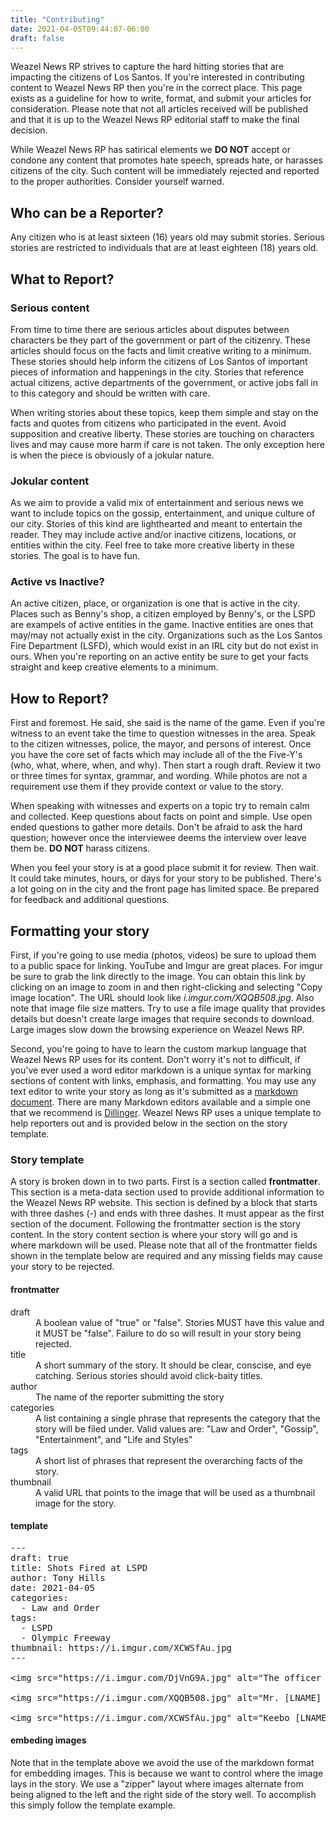 ```yaml
---
title: "Contributing"
date: 2021-04-05T09:44:07-06:00
draft: false
---
```


Weazel News RP strives to capture the hard hitting stories that are impacting the citizens of Los Santos. If you're interested in contributing content to Weazel News RP then you're in the correct place. This page exists as a guideline for how to write, format, and submit your articles for consideration. Please note that not all articles received will be published and that it is up to the Weazel News RP editorial staff to make the final decision.

While Weazel News RP has satirical elements we **DO NOT** accept or condone any content that promotes hate speech, spreads hate, or harasses citizens of the city. Such content will be immediately rejected and reported to the proper authorities. Consider yourself warned.

## Who can be a Reporter?

Any citizen who is at least sixteen (16) years old may submit stories. Serious stories are restricted to individuals that are at least eighteen (18) years old.

## What to Report?

### Serious content

From time to time there are serious articles about disputes between characters be they part of the government or part of the citizenry. These articles should focus on the facts and limit creative writing to a minimum. These stories should help inform the citizens of Los Santos of important pieces of information and happenings in the city. Stories that reference actual citizens, active departments of the government, or active jobs fall in to this category and should be written with care. 

When writing stories about these topics, keep them simple and stay on the facts and quotes from citizens who participated in the event. Avoid supposition and creative liberty. These stories are touching on characters lives and may cause more harm if care is not taken. The only exception here is when the piece is obviously of a jokular nature.

### Jokular content

As we aim to provide a valid mix of entertainment and serious news we want to include topics on the gossip, entertainment, and unique culture of our city. Stories of this kind are lighthearted and meant to entertain the reader. They may include active and/or inactive citizens, locations, or entities within the city. Feel free to take more creative liberty in these stories. The goal is to have fun.


### Active vs Inactive?

An active citizen, place, or organization is one that is active in the city. Places such as Benny's shop, a citizen employed by Benny's, or the LSPD are exampels of active entities in the game. Inactive entities are ones that may/may not actually exist in the city. Organizations such as the Los Santos Fire Department (LSFD), which would exist in an IRL city but do not exist in ours. When you're reporting on an active entity be sure to get your facts straight and keep creative elements to a minimum. 

## How to Report?

First and foremost. He said, she said is the name of the game. Even if you're witness to an event take the time to question witnesses in the area. Speak to the citizen witnesses, police, the mayor, and persons of interest. Once you have the core set of facts which may include all of the the Five-Y's (who, what, where, when, and why). Then start a rough draft. Review it two or three times for syntax, grammar, and wording. While photos are not a requirement use them if they provide context or value to the story.

When speaking with witnesses and experts on a topic try to remain calm and collected. Keep questions about facts on point and simple. Use open ended questions to gather more details. Don't be afraid to ask the hard question; however once the interviewee deems the interview over leave them be. **DO NOT** harass citizens. 

When you feel your story is at a good place submit it for review. Then wait. It could take minutes, hours, or days for your story to be published. There's a lot going on in the city and the front page has limited space. Be prepared for feedback and additional questions. 

## Formatting your story

First, if you're going to use media (photos, videos) be sure to upload them to a public space for linking. YouTube and Imgur are great places. For imgur be sure to grab the link directly to the image. You can obtain this link by clicking on an image to zoom in and then right-clicking and selecting "Copy image location". The URL should look like _i.imgur.com/XQQB508.jpg_. Also note that image file size matters. Try to use a file image quality that provides details but doesn't create large images that require seconds to download. Large images slow down the browsing experience on Weazel News RP.

Second, you're going to have to learn the custom markup language that Weazel News RP uses for its content. Don't worry it's not to difficult, if you've ever used a word editor markdown is a unique syntax for marking sections of content with links, emphasis, and formatting. You may use any text editor to write your story as long as it's submitted as a [markdown document](https://www.markdownguide.org/getting-started/). There are many Markdown editors available and a simple one that we recommend is [Dillinger](https://dillinger.io/). Weazel News RP uses a unique template to help reporters out and is provided below in the section on the story template.

### Story template 

A story is broken down in to two parts. First is a section called **frontmatter**. This section is a meta-data section used to provide additional information to the Weazel News RP website. This section is defined by a block that starts with three dashes (-) and ends with three dashes. It must appear as the first section of the document. Following the frontmatter section is the story content. In the story content section is where your story will go and is where markdown will be used. Please note that all of the frontmatter fields shown in the template below are required and any missing fields may cause your story to be rejected.

#### frontmatter

<dl>
	<dt>draft<dt>
	<dd>A boolean value of "true" or "false". Stories MUST have this value and it MUST be "false". Failure to do so will result in your story being rejected.</dd>
	<dt>title<dt>
	<dd>A short summary of the story. It should be clear, conscise, and eye catching. Serious stories should avoid click-baity titles.</dd>
	<dt>author<dt>
	<dd>The name of the reporter submitting the story</dd>
	<dt>categories<dt>
	<dd>A list containing a single phrase that represents the category that the story will be filed under. Valid values are: "Law and Order", "Gossip", "Entertainment", and "Life and Styles"</dd>
	<dt>tags<dt>
	<dd>A short list of phrases that represent the overarching facts of the story.</dd>
	<dt>thumbnail<dt>
	<dd>A valid URL that points to the image that will be used as a thumbnail image for the story.</dd>
</dl> 

#### template

<pre lang="markdown">
---
draft: true
title: Shots Fired at LSPD
author: Tony Hills
date: 2021-04-05
categories:
  - Law and Order
tags:
  - LSPD
  - Olympic Freeway
thumbnail: https://i.imgur.com/XCWSfAu.jpg
---

&lt;img src="https://i.imgur.com/DjVnG9A.jpg" alt="The officer chasing another suspect of the shooting after Keebo [LNAME] was receiving medical care" title="The officer chasing another suspect of the shooting after Keebo [LNAME] was receiving medical care" class="photo photo-left"/&gt; Yesterday reports came in of shots being fired on or near the Olympic Freeway near the LSPD. Witnesses in the area stated that they were standing near the LSPD station building when up to six shots were heard coming from the direction of the freeway. Shortly thereafter officers were dispatched and came to investigate. During their investigation a vehicle pulled up to the front of the LSPD and a one Keebo [LNAME] approached the reporter on site and started to share a story about the LSPD. 

&lt;img src="https://i.imgur.com/XQQB508.jpg" alt="Mr. [LNAME] is seen unconcsious in the vehicle after the officer opened fire" title="Here Mr. [LNAME] is seen unconcsious in the vehicle after the officer opened fire" class="photo photo-right"/&gt; It was at this time that a cadet approached Mr. [LNAME] and asked him to stand down and surrender peacefully to the officers on site. Mr. [LNAME] then made way towards his vehicle and entered it despite repeated requests from the officer. Once in the vehicle the police officer drew his weapon and warned Mr. [LNAME] to step out of the vehicle. When Mr. [LNAME] refused to comply the officer fired a single shot into the vehicle severely wounding Mr. [LNAME]. 

&lt;img src="https://i.imgur.com/XCWSfAu.jpg" alt="Keebo [LNAME] about to receive medical attention from EMS" title="Keebo [LNAME] about to receive medical attention from EMS" class="photo photo-left"/&gt; EMS was then called onto the scene and began to administer aid to the victim. Sources at the Pill Box reported that the patient made a speedy recovery after surgery to remove the bullet. When the officer, a new cadet to the Los Santos police force, who fired the shot was questioned by Weazel News, they stated that it wasn't intentional and that he chose the incorrect tool from his gear due to the confusing placement based on SOP (standard operating procedure). Weazel News reached out to Chief D. Taylor for comment on this story who had this to say: "This was an unfortunate situation where the LSPD is evalauting training procedures. The LSPD will make sure that cadets receive the proper training on their equipment so that they may appropriately apply non-lethal force."
</pre>

#### embeding images

Note that in the template above we avoid the use of the markdown format for embedding images. This is because we want to control where  the image lays in the story. We use a "zipper" layout where images alternate from being aligned to the left and the right side of the story well. To accomplish this simply follow the template example.

